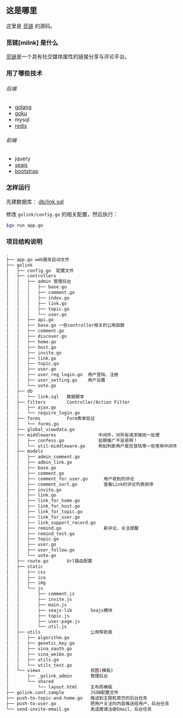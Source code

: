 ## 这是哪里 ##

这里是 [觅链](http://milnk.com) 的源码。

### 觅链[milnk] 是什么 ###

[觅链](http://milnk.com)是一个具有社交媒体属性的链接分享与评论平台。

### 用了哪些技术 ###

###### 后端 ######

-   [golang](http://golang.org/)
-   [goku](https://github.com/QLeelulu/goku)
-   mysql
-   [redis](http://redis.io/)

###### 前端 ######

-   jquery
-   [seajs](http://seajs.org/)
-   [bootstrap](http://twitter.github.com/bootstrap/)

### 怎样运行 ###

先建数据库： [db/link.sql](https://github.com/QLeelulu/ohlala/blob/master/golink/db/link.sql)

修改 `golink/config.go` 的相关配置，然后执行：

```bash
$go run app.go
```

### 项目结构说明 ###

```bash
.
├── app.go web服务启动文件
├── golink
│   ├── config.go  配置文件
│   ├── controllers  
│   │   ├── admin 管理后台
│   │   │   ├── base.go
│   │   │   ├── comment.go
│   │   │   ├── index.go
│   │   │   ├── link.go
│   │   │   ├── topic.go
│   │   │   └── user.go
│   │   ├── api.go  
│   │   ├── base.go 一些controller相关的公用函数
│   │   ├── comment.go
│   │   ├── discover.go
│   │   ├── home.go
│   │   ├── host.go
│   │   ├── invite.go
│   │   ├── link.go
│   │   ├── topic.go
│   │   ├── user.go
│   │   ├── user_reg_login.go  用户登陆、注册
│   │   ├── user_setting.go    用户设置
│   │   └── vote.go
│   ├── db
│   │   └── link.sql   数据脚本
│   ├── filters        Controller/Action Filter
│   │   ├── ajax.go
│   │   └── require_login.go
│   ├── forms          Form表单验证
│   │   └── forms.go
│   ├── global_viewdata.go
│   ├── middlewares                中间件，对所有请求做统一处理
│   │   ├── confess.go             前期推广不容易啊！
│   │   └── util-middleware.go     例如判断用户是否登陆等一些常用中间件
│   ├── models
│   │   ├── admin_comment.go
│   │   ├── admin_link.go
│   │   ├── base.go
│   │   ├── comment.go
│   │   ├── comment_for_user.go      用户收到的评论
│   │   ├── comment_sort.go          查看Link时评论列表排序
│   │   ├── invite.go
│   │   ├── link.go
│   │   ├── link_for_home.go         
│   │   ├── link_for_host.go         
│   │   ├── link_for_topic.go
│   │   ├── link_for_user.go
│   │   ├── link_support_record.go
│   │   ├── remind.go                新评论、关注提醒
│   │   ├── remind_test.go
│   │   ├── topic.go
│   │   ├── user.go
│   │   ├── user_follow.go
│   │   └── vote.go
│   ├── route.go       Url路由配置
│   ├── static
│   │   ├── css
│   │   ├── ico
│   │   ├── img
│   │   └── js
│   │       ├── comment.js
│   │       ├── invite.js
│   │       ├── main.js
│   │       ├── seajs-lib       Seajs模块
│   │       ├── topic.js
│   │       ├── user-page.js
│   │       └── util.js
│   ├── utils                   公用帮助类
│   │   ├── algorithm.go
│   │   ├── genetic_key.go
│   │   ├── sina_oauth.go
│   │   ├── sina_weibo.go
│   │   ├── utils.go
│   │   └── utils_test.go
│   └── views                   视图(模板)
│       ├── _golink_admin       管理后台
│       └── shared
│           └── layout.html     主布局模板
├── golink.conf.sample          JSON配置文件
├── push-to-topic-and-home.go   推送到主题和首页的后台任务
├── push-to-user.go             把用户关注的内容推送给用户，后台任务
└── send-invite-email.go        发送邀请注册Email，后台任务
```

